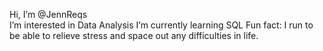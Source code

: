  Hi, I’m @JennReqs
 <br>
 I’m interested in Data Analysis
 I’m currently learning SQL
 Fun fact: I run to be able to relieve stress and space out any difficulties in life.

<!---
JennReqs/JennReqs is a ✨ special ✨ repository because its `README.md` (this file) appears on your GitHub profile.
You can click the Preview link to take a look at your changes.
--->
